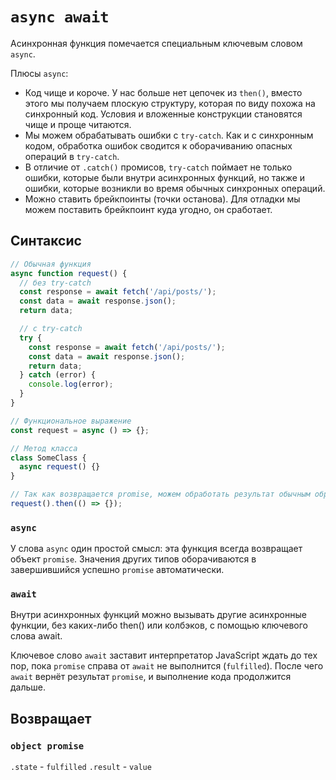 # `async await`

Асинхронная функция помечается специальным ключевым словом `async`.

Плюсы `async`:

- Код чище и короче. У нас больше нет цепочек из `then()`, вместо этого мы получаем плоскую структуру, которая по виду похожа на синхронный код. Условия и вложенные конструкции становятся чище и проще читаются.
- Мы можем обрабатывать ошибки с `try-catch`. Как и с синхронным кодом, обработка ошибок сводится к оборачиванию опасных операций в `try-catch`.
- В отличие от `.catch()` промисов, `try-catch` поймает не только ошибки, которые были внутри асинхронных функций, но также и ошибки, которые возникли во время обычных синхронных операций.
- Можно ставить брейкпоинты (точки останова). Для отладки мы можем поставить брейкпоинт куда угодно, он сработает.

## Синтаксис

```js
// Обычная функция
async function request() {
  // без try-catch
  const response = await fetch('/api/posts/');
  const data = await response.json();
  return data;

  // с try-catch
  try {
    const response = await fetch('/api/posts/');
    const data = await response.json();
    return data;
  } catch (error) {
    console.log(error);
  }
}

// Функциональное выражение
const request = async () => {};

// Метод класса
class SomeClass {
  async request() {}
}

// Так как возвращается promise, можем обработать результат обычным образом
request().then(() => {});
```

### `async`

У слова `async` один простой смысл: эта функция всегда возвращает объект `promise`. Значения других типов оборачиваются в завершившийся успешно `promise` автоматически.

### `await`

Внутри асинхронных функций можно вызывать другие асинхронные функции, без каких-либо then() или колбэков, с помощью ключевого слова await.

Ключевое слово `await` заставит интерпретатор JavaScript ждать до тех пор, пока `promise` справа от `await` не выполнится (`fulfilled`). После чего `await` вернёт результат `promise`, и выполнение кода продолжится дальше.

## Возвращает

### `object promise`

`.state` - `fulfilled`
`.result` - `value`
